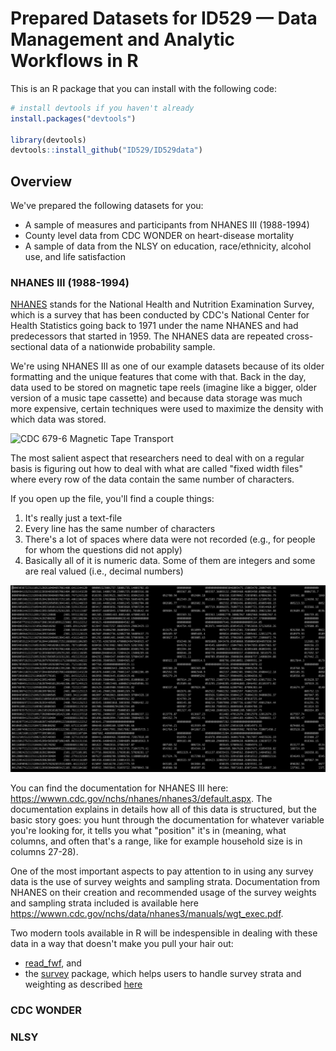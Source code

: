 # Prepared Datasets for ID529 — Data Management and Analytic Workflows in R

This is an R package that you can install with the following code: 

```r
# install devtools if you haven't already
install.packages("devtools")

library(devtools)
devtools::install_github("ID529/ID529data")
```

## Overview 

We've prepared the following datasets for you: 

- A sample of measures and participants from NHANES III (1988-1994)
- County level data from CDC WONDER on heart-disease mortality
- A sample of data from the NLSY on education, race/ethnicity, alcohol use, and 
  life satisfaction

### NHANES III (1988-1994)

[NHANES](https://wwwn.cdc.gov/nchs/nhanes/) stands for the National Health and
Nutrition Examination Survey, which is a survey that has been conducted by CDC's
National Center for Health Statistics going back to 1971 under the name NHANES
and had predecessors that started in 1959.  The NHANES data are repeated
cross-sectional data of a nationwide probability sample.

We're using NHANES III as one of our example datasets because of its older
formatting and the unique features that come with that.  Back in the day, data
used to be stored on magnetic tape reels (imagine like a bigger, older version
of a music tape cassette) and because data storage was much more expensive,
certain techniques were used to maximize the density with which data was stored.

<img src="https://upload.wikimedia.org/wikipedia/commons/6/61/CDC_679-6_Magnetic_Tape_Transport.jpg" width="250px" alt="CDC 679-6 Magnetic Tape Transport"/>

The most salient aspect that researchers need to deal with on a regular basis is
figuring out how to deal with what are called "fixed width files" where every 
row of the data contain the same number of characters. 

If you open up the file, you'll find a couple things: 

  1. It's really just a text-file
  2. Every line has the same number of characters
  3. There's a lot of spaces where data were not recorded (e.g., for people for whom the questions did not apply)
  4. Basically all of it is numeric data.  Some of them are integers and some are 
     real valued (i.e., decimal numbers)

![NHANES fixed width data zoomed in](images/NHANES_zoomed.png)

You can find the documentation for NHANES III here:
<https://wwwn.cdc.gov/nchs/nhanes/nhanes3/default.aspx>.  The documentation
explains in details how all of this data is structured, but the basic story goes: 
you hunt through the documentation for whatever variable you're looking for, it 
tells you what "position" it's in (meaning, what columns, and often that's a range, like for example
household size is in columns 27-28).

One of the most important aspects to pay attention to in using any survey data 
is the use of survey weights and sampling strata.  Documentation from NHANES on their creation and 
recommended usage of the survey weights and sampling strata included is available 
here <https://wwwn.cdc.gov/nchs/data/nhanes3/manuals/wgt_exec.pdf>.

Two modern tools available in R will be indespensible in dealing with these 
data in a way that doesn't make you pull your hair out: 

  - [read_fwf](https://readr.tidyverse.org/reference/read_fwf.html), and 
  - the [survey](https://cran.r-project.org/web/packages/survey/index.html) package, which helps users to handle survey strata and weighting
  as described [here](https://stats.oarc.ucla.edu/r/faq/how-do-i-analyze-survey-data-with-a-stratified-design-with-certainty-psus/)

### CDC WONDER


### NLSY
